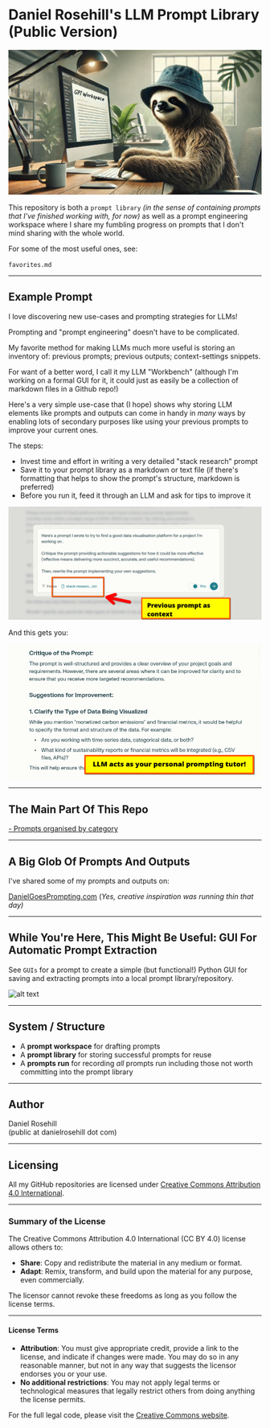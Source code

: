 # Daniel Rosehill's LLM Prompt Library (Public Version)

![Prompting sloth](/images/banner.webp)

This repository is both a `prompt library`  *(in the sense of containing prompts that I've finished working with, for now)* as well as a prompt engineering workspace where I share my fumbling progress on prompts that I don't mind sharing with the whole world. 

For some of the most useful ones, see:

`favorites.md`

---

## Example Prompt

I love discovering new use-cases and prompting strategies for LLMs!

Prompting and "prompt engineering" doesn't have to be complicated. 

My favorite method for making LLMs much more useful is storing an inventory of: previous prompts; previous outputs; context-settings snippets. 

For want of a better word, I call it my LLM "Workbench" (although I'm working on a formal GUI for it, it could just as easily be a collection of markdown files in a Github repo!)

Here's a very simple use-case that (I hope) shows why storing LLM elements like prompts and outputs can come in handy in *many* ways by enabling lots of secondary purposes like using your previous prompts to improve your current ones.

The steps:

- Invest time and effort in writing a very detailed "stack research" prompt  
- Save it to your prompt library as a markdown or text file (if there's formatting that helps to show the prompt's structure, markdown is preferred)  
- Before you run it, feed it through an LLM and ask for tips to improve it  

![alt text](images/sample-prompts/1.png)

And this gets you:

![alt text](images/sample-prompts/2.png)

---

## The Main Part Of This Repo

[- Prompts organised by category](https://github.com/danielrosehill/My-LLM-Prompt-Library-Public-Version-/tree/main/Prompt-Library/By_Category)

---

## A Big Glob Of Prompts And Outputs

I've shared some of my prompts and outputs on:

[DanielGoesPrompting.com](https://danielgoesprompting.com)
(*Yes, creative inspiration was running thin that day)*

---

## While You're Here, This Might Be Useful: GUI For Automatic Prompt Extraction

See `GUIs` for a prompt to create a simple (but functional!) Python GUI for saving and extracting prompts into a local prompt library/repository.

![alt text](Screenshots/1.png)

---

## System / Structure

- A **prompt workspace** for drafting prompts
- A **prompt library** for storing successful prompts for reuse
- A **prompts run** for recording *all* prompts run including those not worth committing into the prompt library 
---

 ## Author
 
 Daniel Rosehill  
 (public at danielrosehill dot com)
 
 ---

 ## Licensing
 
 All my GitHub repositories are licensed under [Creative Commons Attribution 4.0 International](https://creativecommons.org/licenses/by/4.0/).
 
 ---

 ### Summary of the License
 The Creative Commons Attribution 4.0 International (CC BY 4.0) license allows others to:
 - **Share**: Copy and redistribute the material in any medium or format.
 - **Adapt**: Remix, transform, and build upon the material for any purpose, even commercially.
 
 The licensor cannot revoke these freedoms as long as you follow the license terms.
 
 ---
 
 #### License Terms
 - **Attribution**: You must give appropriate credit, provide a link to the license, and indicate if changes were made. You may do so in any reasonable manner, but not in any way that suggests the licensor endorses you or your use.
 - **No additional restrictions**: You may not apply legal terms or technological measures that legally restrict others from doing anything the license permits.
 
 For the full legal code, please visit the [Creative Commons website](https://creativecommons.org/licenses/by/4.0/legalcode).